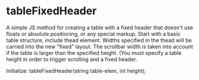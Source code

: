 # tableFixedHeader
A simple JS method for creating a table with a fixed header that doesn't use floats or absolute positioning, or any special markup.
Start with a basic table structure, include thead element. Widths specified in the thead will be carried into the new "fixed" layout. The scrollbar width is taken into account if the table is larger than the specified height. (You must specify a table height in order to trigger scrolling and a fixed header.

Initialize:
tableFixedHeader(string table-elem, int height);
